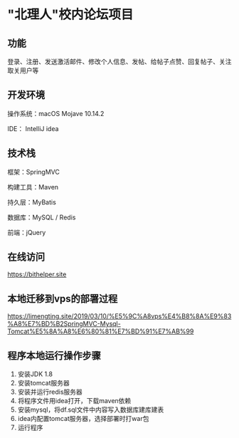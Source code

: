 

# "北理人"校内论坛项目
## 功能

登录、注册、发送激活邮件、修改个人信息、发帖、给帖子点赞、回复帖子、关注取关用户等

## 开发环境

操作系统：macOS Mojave 10.14.2  

IDE： IntelliJ idea

## 技术栈  
框架：SpringMVC  

构建工具：Maven

持久层：MyBatis  

数据库：MySQL / Redis  

前端：jQuery  

## 在线访问

https://bithelper.site

## 本地迁移到vps的部署过程

https://limengting.site/2019/03/10/%E5%9C%A8vps%E4%B8%8A%E9%83%A8%E7%BD%B2SpringMVC-Mysql-Tomcat%E5%8A%A8%E6%80%81%E7%BD%91%E7%AB%99

## 程序本地运行操作步骤

1. 安装JDK 1.8
2. 安装tomcat服务器
3. 安装并运行redis服务器
4. 将程序文件用idea打开，下载maven依赖
5. 安装mysql，将df.sql文件中内容写入数据库建库建表
6. idea内配置tomcat服务器，选择部署时打war包 
7. 运行程序
